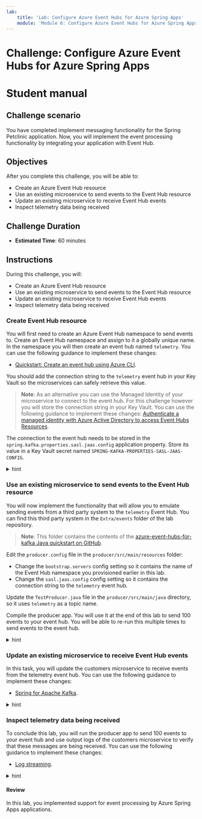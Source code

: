 ```yaml
---
lab:
    title: 'Lab: Configure Azure Event Hubs for Azure Spring Apps'
    module: 'Module 6: Configure Azure Event Hubs for Azure Spring Apps'
---
```


# Challenge: Configure Azure Event Hubs for Azure Spring Apps

# Student manual

## Challenge scenario

You have completed implement messaging functionality for the Spring Petclinic application. Now, you will implement the event processing functionality by integrating your application with Event Hub.

## Objectives

After you complete this challenge, you will be able to:

- Create an Azure Event Hub resource
- Use an existing microservice to send events to the Event Hub resource
- Update an existing microservice to receive Event Hub events
- Inspect telemetry data being received

## Challenge Duration

- **Estimated Time**: 60 minutes

## Instructions

During this challenge, you will:

- Create an Azure Event Hub resource
- Use an existing microservice to send events to the Event Hub resource
- Update an existing microservice to receive Event Hub events
- Inspect telemetry data being received

### Create Event Hub resource

You will first need to create an Azure Event Hub namespace to send events to. Create an Event Hub namespace and assign to it a globally unique name. In the namespace you will then create an event hub named `telemetry`. You can use the following guidance to implement these changes:

- [Quickstart: Create an event hub using Azure CLI](https://docs.microsoft.com/azure/event-hubs/event-hubs-quickstart-cli).

You should add the connection string to the `telemetry` event hub in your Key Vault so the microservices can safely retrieve this value.

   > **Note**: As an alternative you can use the Managed Identity of your microservice to connect to the event hub. For this challenge however you will store the connection string in your Key Vault. You can use the following guidance to implement these changes: [Authenticate a managed identity with Azure Active Directory to access Event Hubs Resources](https://docs.microsoft.com/azure/event-hubs/authenticate-managed-identity?tabs=latest).

The connection to the event hub needs to be stored in the `spring.kafka.properties.sasl.jaas.config` application property. Store its value in a Key Vault secret named `SPRING-KAFKA-PROPERTIES-SASL-JAAS-CONFIG`.

<details>
<summary>hint</summary>
<br/>

1. On your lab computer, in the Git Bash window, from the Git Bash prompt, run the following command to create an Event Hub namespace. The name you use for your namespace should be globally unique, so adjust it accordingly in case the randomly generated name is already in use.

   ```bash
   EVENTHUBS_NAMESPACE=springappseh$UNIQUEID

   az eventhubs namespace create \
     --resource-group $RESOURCE_GROUP \
     --name $EVENTHUBS_NAMESPACE \
     --location $LOCATION
   ```

1. Next, create an event hub named `telemetry` in the newly created namespace.

   ```bash
   EVENTHUB_NAME=telemetry

   az eventhubs eventhub create \
     --name $EVENTHUB_NAME \
     --resource-group $RESOURCE_GROUP \
     --namespace-name $EVENTHUBS_NAMESPACE
   ```

1. Create a new authorization rule for sending and listening to the `telemetry` event hub.

   ```bash
   RULE_NAME=listensendrule

   az eventhubs eventhub authorization-rule create \
     --resource-group $RESOURCE_GROUP \
     --namespace-name $EVENTHUBS_NAMESPACE \
     --eventhub-name $EVENTHUB_NAME \
     --name $RULE_NAME \
     --rights Listen Send
   ```

1. Retrieve the connection string for this authorization rule in an environment variable.

   ```bash
   EVENTHUB_CONNECTIONSTRING=$(az eventhubs eventhub authorization-rule keys list \
       --resource-group $RESOURCE_GROUP \
       --namespace-name $EVENTHUBS_NAMESPACE \
       --eventhub-name $EVENTHUB_NAME \
       --name $RULE_NAME \
       --query primaryConnectionString \
       --output tsv)
   ```

1. Display the value of the connection string and verify that it only allows access to your `telemetry` eventhub.

   ```bash
   echo $EVENTHUB_CONNECTIONSTRING
   ```

   > **Note**: The connection string should have the following format (where the `<event-hub-namespace>` placeholder represents the name of your Event Hub namespace and the `<shared-access-key>` placeholder represents a Shared Access Signature value corresponding to the `listensendrule` access key):

   ```txt
   Endpoint=sb://<event-hub-namespace>.servicebus.windows.net/;SharedAccessKeyName=listensendrule;SharedAccessKey=<shared-access-key>;EntityPath=telemetry
   ```

1. From the Git Bash window, in your local application repository, use your favorite text editor to create a file named `secretfile.txt` with the following content and replace the `<connection-string>` placeholder with the value of the connection string you displayed in the previous step, excluding the trailing string `;EntityPath=telemetry`:

   ```txt
   org.apache.kafka.common.security.plain.PlainLoginModule required username="$ConnectionString" password="<connection-string>";
   ```

1. Save the file.

1. Create a new Key Vault secret for this connection string.

   ```bash
   az keyvault secret set \
       --name SPRING-KAFKA-PROPERTIES-SASL-JAAS-CONFIG \
       --file secretfile.txt \
       --vault-name $KEYVAULT_NAME
   ```

1. In your configuration repository's `application.yml` file, add the kafka configuration in the `spring` section by appending the following YAML fragment (make sure to replace the `<eventhub-namespace>` placeholder in the value of the `bootstrap-servers` parameter):

   ```yaml
     kafka:
       bootstrap-servers: <eventhub-namespace>.servicebus.windows.net:9093
       client-id: first-service
       group-id: $Default
       properties:
         sasl.jaas.config: 
         sasl.mechanism: PLAIN
         security.protocol: SASL_SSL
         spring.json:
           use.type.headers: false
           value.default.type: com.targa.labs.dev.telemetrystation.Message
   ```

   > **Note**: Particular attention to indentation as shown above is important: `kafka` should be at the same indentation level as `config`, `jms`, `datasource` and `cloud`. The resulting content should have the following format:

   ```yaml
   spring:
     config:
       activate:
         on-profile: mysql
     jms:
       servicebus:
         connection-string: ${spring.jms.servicebus.connection-string}
         idle-timeout: 60000
         pricing-tier: premium
     datasource:
       schema: classpath*:db/mysql/schema.sql
       data: classpath*:db/mysql/data.sql
       url: jdbc:mysql://<your-database>.mysql.database.azure.com:3306/petclinic?useSSL=true
       initialization-mode: ALWAYS
     kafka:
       bootstrap-servers: <eventhub-namespace>.servicebus.windows.net:9093
       client-id: first-service
       group-id: $Default
       properties:
         sasl.jaas.config:
         sasl.mechanism: PLAIN
         security.protocol: SASL_SSL
         spring.json:
         use.type.headers: false
         value.default.type: com.targa.labs.dev.telemetrystation.Message
     cloud:
       azure:
         keyvault:
           secret:
             property-source-enabled: true
             property-sources:
               - name: key-vault-property-souece-1
                 endpoint: https://<your-keyvault>.vault.azure.net/
                 credential.managed-identity-enabled: true
   ```

1. Commit and push your changes to the remote repository.

   ```bash
   cd ~/projects/spring-petclinic-microservices-config
   git add .
   git commit -m 'added event hub'
   git push
   ```

</details>

### Use an existing microservice to send events to the Event Hub resource

You will now implement the functionality that will allow you to emulate sending events from a third party system to the `telemetry` Event Hub. You can find this third party system in the `Extra/events` folder of the lab repository.

   > **Note**: This folder contains the contents of the [azure-event-hubs-for-kafka Java quickstart on GitHub](https://github.com/Azure/azure-event-hubs-for-kafka/tree/master/quickstart/java).

Edit the `producer.config` file in the `producer/src/main/resources` folder:

- Change the `bootstrap.servers` config setting so it contains the name of the Event Hub namespace you provisioned earlier in this lab.
- Change the `sasl.jaas.config` config setting so it contains the connection string to the `telemetry` event hub.

Update the `TestProducer.java` file in the `producer/src/main/java` directory, so it uses `telemetry` as a topic name.

Compile the producer app. You will use it at the end of this lab to send 100 events to your event hub. You will be able to re-run this multiple times to send events to the event hub.

<details>
<summary>hint</summary>
<br/>

1. In your projects folder, use your favorite text editor to open the `Deploying-and-Running-Java-Applications-in-Azure-Spring-Apps/Extra/events/producer/src/main/resources/producer.config` file. Change line 1 by replacing the `springappseh` placeholder with the name of the Event Hub namespace you provisioned earlier in this lab.

   ```yaml
   bootstrap.servers=mynamespace.servicebus.windows.net:9093
   ```

1. Change line 4 by replacing the password value with the value of the connection string to the `telemetry` event hub. This value should match the output of the `$EVENTHUB_CONNECTIONSTRING` environment variable.

   ```yaml
   sasl.jaas.config=org.apache.kafka.common.security.plain.PlainLoginModule required username="$ConnectionString" password="Endpoint=sb://mynamespace.servicebus.windows.net/;SharedAccessKeyName=XXXXXX;SharedAccessKey=XXXXXX;EntityPath=telemetry";
   ```

1. Save the changes to the file.

1. Open the `TestProducer.java` file in the `Deploying-and-Running-Java-Applications-in-Azure-Spring-Apps\Extra\events\producer\src\main\java` directory. Verify that line 16 uses `telemetry` as the topic name.

   ```java
       private final static String TOPIC = "telemetry";
   ```

1. From the Git Bash window, set the current working directory to the `Deploying-and-Running-Java-Applications-in-Azure-Spring-Apps\Extra\events\producer` folder and run a maven build.

   ```bash
   cd ~/projects/Deploying-and-Running-Java-Applications-in-Azure-Spring-Apps/Extra/events/producer
   mvn clean package
   ```

</details>

### Update an existing microservice to receive Event Hub events

In this task, you will update the customers microservice to receive events from the telemetry event hub. You can use the following guidance to implement these changes:

- [Spring for Apache Kafka](https://docs.spring.io/spring-kafka/reference/html/).

<details>
<summary>hint</summary>
<br/>

1. In your local application repository, use your favorite text editor to open the `pom.xml` file of the `spring-petclinic-customers-service` microservice, add to it another dependency element within the `<!-- Spring Cloud -->` section of the `<dependencies>` element, and save the change:

   ```xml
           <dependency>
               <groupId>org.springframework.kafka</groupId>
               <artifactId>spring-kafka</artifactId>
           </dependency>
   ```

1. In the `spring-petclinic-microservices/spring-petclinic-customers-service/src/main/java/org/springframework/samples/petclinic/customers` folder, create a directory named `services`. Next, in this directory, create an `EventHubListener.java` class file with the following code:

   ```java
   package org.springframework.samples.petclinic.customers.services;

   import org.slf4j.Logger;
   import org.slf4j.LoggerFactory;
   import org.springframework.kafka.annotation.KafkaListener;
   import org.springframework.stereotype.Service;

   @Service
   public class EventHubListener {

      private static final Logger log = LoggerFactory.getLogger(EventHubListener.class);

      @KafkaListener(topics = "telemetry", groupId = "$Default")
        public void receive(String in) {
           log.info("Received message from kafka queue: {}",in);
           System.out.println(in);
       }
   } 
   ```

   > **Note**: This class uses the `KafkaListener` annotation to start listening to an event hub using the `$Default` group of the `telemetry` event hub. The received messages are written to the log as info messages.

1. In the Git Bash window, navigate back to the root folder of the spring petclinic repository and rebuild the application.

   ```bash
   cd ~/projects/spring-petclinic-microservices/
   mvn clean package -DskipTests
   ```

1. Redeploy the `customers-service` microservice to Azure Spring Apps.

   ```bash
   az spring app deploy \
     --service $SPRING_APPS_SERVICE \
     --resource-group $RESOURCE_GROUP \
     --name customers-service \
     --no-wait \
     --artifact-path spring-petclinic-customers-service/target/spring-petclinic-customers-service-2.6.7.jar \
     --env SPRING_PROFILES_ACTIVE=mysql
   ```

</details>

### Inspect telemetry data being received

To conclude this lab, you will run the producer app to send 100 events to your event hub and use output logs of the customers microservice to verify that these messages are being received. You can use the following guidance to implement these changes:

- [Log streaming](https://docs.microsoft.com/azure/spring-cloud/quickstart-logs-metrics-tracing?tabs=Azure-CLI&pivots=programming-language-java#log-streaming-1).

<details>
<summary>hint</summary>
<br/>

1. In the Git Bash window, set the current working directory to the `events` folder and run the `TestProducer` application.

   ```bash
   cd ~/projects/Deploying-and-Running-Java-Applications-in-Azure-Spring-Apps/Extra/events/producer
   mvn exec:java -Dexec.mainClass="TestProducer"
   ```

1. Verify that the output indicates that 100 events were sent to the `telemetry` event hub.

1. Press the `Ctrl+C` key combination to return to the command prompt.

1. From the same Git Bash window, run the following command to start the log stream output for the `customers-service`.

   ```bash
   az spring app logs -f --service $SPRING_APPS_SERVICE \
       --resource-group $RESOURCE_GROUP \
       --name customers-service
   ```

1. Review the output and verify that it contains the output that has the following format:

   ```txt
   2022-05-27 12:26:10.520  INFO 1 --- [ntainer#0-0-C-1] o.s.s.p.c.services.EventHubListener      : Received message from kafka queue: Test Data #1 
   Test Data #1
   ```

1. Switch to the web browser displaying the Azure portal, navigate to the page of the resource group containing resources you provisioned in this lab, and select the entry representing your Event Hub namespace.

   > **Note**: In case you don't see your Event Hub namespace in the list, select the refresh button.

1. On the Event Hub namespace page, in the navigation menu, in the **Entities** section, select **Event Hubs** and then select the `telemetry` event hub entry.

1. On the **Overview** page, review the **Messages** graph to verify that it includes metrics representing incoming and outgoing messages.

</details>

#### Review

In this lab, you implemented support for event processing by Azure Spring Apps applications.
